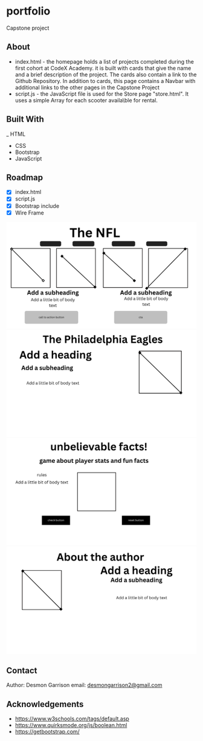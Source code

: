 # portfolio

Capstone project

## About

- index.html - the homepage holds a list of projects completed during the first cohort at CodeX Academy. it is built with cards that give the name and a brief description of the project. The cards also contain a link to the Github Repository. In addition to cards, this page contains a Navbar with additional links to the other pages in the Capstone Project
- script.js - the JavaScript file is used for the Store page "store.html". It uses a simple Array for each scooter availa\ble for rental.

## Built With

\_ HTML

- CSS
- Bootstrap
- JavaScript

## Roadmap

- [x] index.html
- [x] script.js
- [x] Bootstrap include
- [x] Wire Frame [](wireframe.png)

![wireframe image](wireframe/1.png)
![wireframe image](wireframe/2.png)
![wireframe image](wireframe/3.png)
![wireframe image](wireframe/4.png)

## Contact

Author: Desmon Garrison email: desmongarrison2@gmail.com

## Acknowledgements

- https://www.w3schools.com/tags/default.asp
- https://www.quirksmode.org/js/boolean.html
- https://getbootstrap.com/
